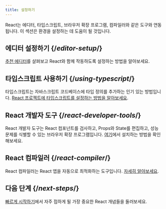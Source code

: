 ```yaml
---
title: 설정하기
---
```

<Intro>

React는 에디터, 타입스크립트, 브라우저 확장 프로그램, 컴파일러와 같은 도구와 연동됩니다. 이 섹션은 환경을 설정하는 데 도움이 될 것입니다.

</Intro>

## 에디터 설정하기 {/*editor-setup*/}

[추천 에디터](/learn/editor-setup)를 살펴보고 React와 함께 작동하도록 설정하는 방법을 알아보세요.

## 타입스크립트 사용하기 {/*using-typescript*/}

타입스크립트는 자바스크립트 코드베이스에 타입 정의를 추가하는 인기 있는 방법입니다. [React 프로젝트에 타입스크립트를 설정하는 방법을 알아보세요](/learn/typescript).

## React 개발자 도구 {/*react-developer-tools*/}

React 개발자 도구는 React 컴포넌트를 검사하고, Props와 State를 편집하고, 성능 문제를 식별할 수 있는 브라우저 확장 프로그램입니다. [여기](learn/react-developer-tools)에서 설치하는 방법을 확인해보세요.

## React 컴파일러 {/*react-compiler*/}

React 컴파일러는 React 앱을 자동으로 최적화하는 도구입니다. [자세히 알아보세요](/learn/react-compiler).

## 다음 단계 {/*next-steps*/}

[빠르게 시작하기](/learn)에서 자주 접하게 될 가장 중요한 React 개념들을 둘러보세요.
